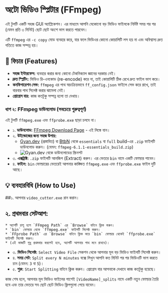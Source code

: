 # অটো ভিডিও স্প্লিটার (FFmpeg)

এই টুলটি একটি সহজ  GUI অ্যাপ্লিকেশন। এর মাধ্যমে আপনি যেকোনো বড় ভিডিও ফাইলকে নির্দিষ্ট সময় পর পর (যেমন প্রতি ৩ মিনিট) ছোট ছোট অংশে ভাগ করতে পারবেন।

এটি `ffmpeg` এর `-c copy` মোড ব্যবহার করে, যার ফলে ভিডিওর কোনো কোয়ালিটি লস হয় না এবং অবিশ্বাস্য দ্রুত গতিতে কাজ সম্পন্ন হয়।

## 🌟 ফিচার (Features)

* **সহজ ইন্টারফেস:** ব্যবহার করার জন্য কোনো টেকনিক্যাল জ্ঞানের দরকার নেই।
* **দ্রুত স্প্লিটিং:** ভিডিও রি-এনকোড (re-encode) করে না, তাই কোয়ালিটি ঠিক রেখে দ্রুত ফাইল ভাগ করে।
* **কনফিগারেশন সেভ:** `ffmpeg` এর পাথ স্বয়ংক্রিয়ভাবে `ff_config.json` ফাইলে সেভ করে রাখে, তাই বারবার পাথ সিলেক্ট করার ঝামেলা নেই।
* **প্রোগ্রেস বার:** কাজ কতটুকু সম্পন্ন হলো তা দেখায়।

### ধাপ ২: FFmpeg ডাউনলোড (সবচেয়ে গুরুত্বপূর্ণ)

এই টুলটি `ffmpeg.exe` এবং `ffprobe.exe` ছাড়া চলবে না।

* ১. **ডাউনলোড:** [FFmpeg Download Page](https://github.com/BtbN/FFmpeg-Builds/releases) - এই লিঙ্কে যান।
* ২. **উইন্ডোজের জন্য সহজ উপায়:**
    * [Gyan.dev](https://www.gyan.dev/ffmpeg/builds/) (প্রস্তাবিত) বা [BtbN](https://github.com/BtbN/FFmpeg-Builds/releases) থেকে `essentials` বা `full` build-এর `.zip` ফাইলটি ডাউনলোড করুন। (যেমন: `ffmpeg-6.1.1-essentials_build.zip`)
    * ![Gyan.dev থেকে ডাউনলোডের স্ক্রিনশট](https://i.imgur.com/LNoPo9E.png)
* ৩. **এক্সট্রাক্ট:** `.zip` ফাইলটি আনজিপ (Extract) করুন। এর ভেতরে `bin` নামে একটি ফোল্ডার পাবেন।
* ৪. **ফাইল:** `bin` ফোল্ডারের ভেতরেই আপনার কাঙ্ক্ষিত `ffmpeg.exe` এবং `ffprobe.exe` ফাইল দুটি আছে।

## 💡 ব্যবহারবিধি (How to Use)

##১. আপনার `video_cutter.exe` রান করান।

## ২. **প্রথমবার সেটআপ:**
    * অ্যাপটি চালু হলে `FFmpeg Path` এর `Browse` বাটনে ক্লিক করুন।
    * `bin` ফোল্ডার থেকে `ffmpeg.exe` ফাইলটি সিলেক্ট করুন।
    * `FFprobe Path` এর `Browse` বাটনে ক্লিক করে `bin` ফোল্ডার থেকেই `ffprobe.exe` ফাইলটি সিলেক্ট করুন।
    * (এই কাজটি শুধু প্রথমবার করলেই হবে, অ্যাপটি আপনার পাথ মনে রাখবে)।
    
* ৩. **ভিডিও সিলেক্ট:** `Select Video File` সেকশন থেকে আপনার মূল বড় ভিডিও ফাইলটি সিলেক্ট করুন।
* ৪. **সময় সেট:** `Split every N minutes` বক্সে লিখুন আপনি কত মিনিট পর পর ভিডিওটি ভাগ করতে চান (যেমন: `3` বা `5`)।
* ৫. **শুরু:** `Start Splitting` বাটনে ক্লিক করুন। প্রোগ্রেস বার আপনাকে দেখাবে কাজ কতটুকু হয়েছে।

কাজ শেষ হলে, আপনার মূল ভিডিও ফাইলের পাশেই `[VideoName]_splits` নামে একটি নতুন ফোল্ডার তৈরি হবে এবং তার ভেতরে সব ছোট ছোট ভিডিও ক্লিপগুলো পেয়ে যাবেন।
